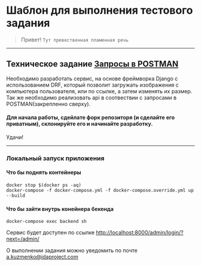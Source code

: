 # Шаблон для выполнения тестового задания

> Привет! `Тут превественная пламенная речь`

---

## Техническое задание [Запросы в POSTMAN](https://documenter.getpostman.com/view/2157092/TzkzrzNU)

Необходимо разработать сервис, на основе фреймворка Django c использованием DRF, который позволит загружать изображения с компьютера пользователя, или по ссылке, а затем изменять их размер.
Так же необходимо реализовать api в соотвествии с запросами в POSTMAN(закрепленно сверху).

#### Для начала работы, сдейлате форк репозиторя (и сделайте его приватным), склонируйте его и начинайте разработку.

Удачи!

----
### Локальный запуск приложения
#### Что бы поднять контейнеры
```shell
docker stop $(docker ps -aq)
docker-compose -f docker-compose.yml -f docker-compose.override.yml up --build
```
#### Что бы зайти внутрь конейнера бекенда
```shell
docker-compose exec backend sh
```
Сервис будет доступен по ссылке [http://localhost:8000/admin/login/?next=/admin/](http://localhost:8000/admin/login/?next=/admin/)

О выполнении задания можно уведомить по почте a.kuzmenko@idaproject.com
